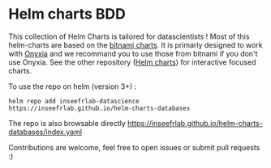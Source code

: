 # Helm charts BDD

This collection of Helm Charts is tailored for datascientists !
Most of this helm-charts are based on the [bitnami charts](https://github.com/bitnami/charts).
It is primarly designed to work with [Onyxia](https://github.com/inseefrlab/onyxia) and we recommand you to use those from bitnami if you don't use Onyxia.
See the other repository ([Helm charts](https://github.com/inseefrlab/helm-charts-interactive-services)) for interactive focused charts.

To use the repo on helm (version 3+) :
```
helm repo add inseefrlab-datascience https://inseefrlab.github.io/helm-charts-databases
```

The repo is also browsable directly https://inseefrlab.github.io/helm-charts-databases/index.yaml

Contributions are welcome, feel free to open issues or submit pull requests :)

